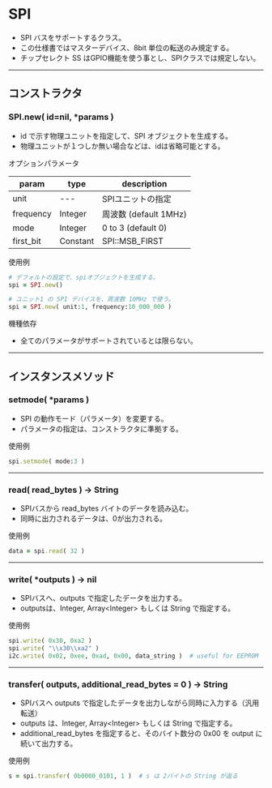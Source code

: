 # SPI

- SPI バスをサポートするクラス。
- この仕様書ではマスターデバイス、8bit 単位の転送のみ規定する。
- チップセレクト SS はGPIO機能を使う事とし、SPIクラスでは規定しない。

---

## コンストラクタ


### SPI.new( id=nil, *params )

- id で示す物理ユニットを指定して、SPI オブジェクトを生成する。
- 物理ユニットが１つしか無い場合などは、idは省略可能とする。

オプションパラメータ

| param | type | description |
| --- | --- | --- |
| unit | --- | SPIユニットの指定 |
| frequency | Integer | 周波数 (default 1MHz) |
| mode | Integer | 0 to 3 (default 0) |
| first_bit | Constant | SPI::MSB_FIRST | SPI::LSB_FIRST (default MSB_FIRST) |

使用例

```ruby
# デフォルトの設定で、spiオブジェクトを生成する。
spi = SPI.new()

# ユニット1 の SPI デバイスを、周波数 10MHz で使う。
spi = SPI.new( unit:1, frequency:10_000_000 )
```

機種依存

- 全てのパラメータがサポートされているとは限らない。

---

## インスタンスメソッド


### setmode( *params )

- SPI の動作モード（パラメータ）を変更する。
- パラメータの指定は、コンストラクタに準拠する。

使用例

```ruby
spi.setmode( mode:3 )
```

---

### read( read_bytes ) -> String

- SPIバスから read_bytes バイトのデータを読み込む。
- 同時に出力されるデータは、0が出力される。

使用例

```ruby
data = spi.read( 32 )
```

---

### write( *outputs ) -> nil

- SPIバスへ、outputs で指定したデータを出力する。
- outputsは、Integer, Array\<Integer\> もしくは String で指定する。

使用例

```ruby
spi.write( 0x30, 0xa2 )
spi.write( "\\x30\\xa2" )
i2c.write( 0x02, 0xee, 0xad, 0x00, data_string )  # useful for EEPROM
```

---

### transfer( outputs, additional_read_bytes = 0 ) -> String

- SPIバスへ outputs で指定したデータを出力しながら同時に入力する（汎用転送）
- outputs は、Integer, Array\<Integer\> もしくは String で指定する。
- additional_read_bytes を指定すると、そのバイト数分の 0x00 を output に続いて出力する。

使用例

```ruby
s = spi.transfer( 0b0000_0101, 1 )  # s は 2バイトの String が返る
```
